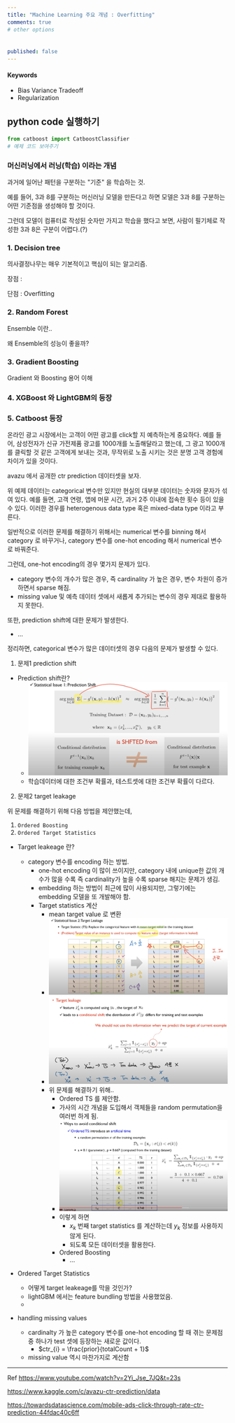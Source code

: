 ```yaml
---
title: "Machine Learning 주요 개념 : Overfitting"
comments: true
# other options

  
published: false
---
```


#### Keywords
- Bias Variance Tradeoff
- Regularization
 

## python code 실행하기
```python
from catboost import CatboostClassifier
# 예제 코드 보여주기
```

### 머신러닝에서 러닝(학습) 이라는 개념

과거에 일어난 패턴을 구분하는 "기준" 을 학습하는 것. 

예를 들어, 3과 8를 구분하는 머신러닝 모델을 만든다고 하면
모델은 3과 8를 구분하는 어떤 기준점을 생성해야 할 것이다.

그런데 모델이 컴퓨터로 작성된 숫자만 가지고 학습을 했다고 보면,
사람이 필기체로 작성한 3과 8은 구분이 어렵다.(?)


### 1. Decision tree

의사결정나무는 매우 기본적이고 핵심이 되는 알고리즘.

장점 : 

단점 : Overfitting 


### 2. Random Forest

Ensemble 이란.. 

왜 Ensemble의 성능이 좋을까?

### 3. Gradient Boosting

Gradient 와 Boosting 용어 이해

### 4. XGBoost 와 LightGBM의 등장

### 5. Catboost 등장

온라인 광고 시장에서는 고객이 어떤 광고를 click할 지 예측하는게 중요하다. 예를 들어, 삼성전자가 신규 가전제품 광고를 1000개를 노출해달라고 했는데, 그 광고 1000개를 클릭할 것 같은 고객에게 보내는 것과, 무작위로 노출 시키는 것은 분명 고객 경험에 차이가 있을 것이다.

avazu 에서 공개한 ctr prediction 데이터셋을 보자.

위 예제 데이터는 categorical 변수만 있지만 현실의 대부분 데이터는 숫자와 문자가 섞여 있다. 예를 들면, 고객 연령, 앱에 머문 시간, 과거 2주 이내에 접속한 횟수 등이 있을 수 있다. 이러한 경우를 heterogenous data type 혹은 mixed-data type 이라고 부른다.

일반적으로 이러한 문제를 해결하기 위해서는 numerical 변수를 binning 해서 category 로 바꾸거나, category 변수를 one-hot encoding 해서 numerical 변수로 바꿔준다.

그런데, one-hot encoding의 경우 몇가지 문제가 있다. 

- category 변수의 개수가 많은 경우, 즉 cardinality 가 높은 경우, 변수 차원이 증가하면서 sparse 해짐.
- missing value 및 예측 데이터 셋에서 새롭게 추가되는 변수의 경우 제대로 활용하지 못한다.

또한, prediction shift에 대한 문제가 발생한다.
- ...


정리하면, categorical 변수가 많은 데이터셋의 경우 다음의 문제가 발생할 수 있다.

1. 문제1 prediction shift
  - Prediction shift란?
    - ![img1](/assets/images/prediction_shift.png)
    - 학습데이터에 대한 조건부 확률과, 테스트셋에 대한 조건부 확률이 다르다.

2. 문제2 target leakage

위 문제를 해결하기 위해 다음 방법을 제안했는데,

1. `Ordered Boosting`
2. `Ordered Target Statistics`


- Target leakeage 란?
  - category 변수를 encoding 하는 방법.
    - one-hot encoding 이 많이 쓰이지만, category 내에 unique한 값의 개수가 많을 수록 즉 cardinality가 높을 수록 sparse 해지는 문제가 생김.
    - embedding 하는 방법이 최근에 많이 사용되지만, 그렇기에는 embedding 모델을 또 개발해야 함.
    - Target statistics 계산
      - mean target value 로 변환
      - ![img2](/assets/images/target_leakage.png)
      - ![img2](/assets/images/target_leakage2.png)
      - 위 문제를 해결하기 위해..
        - Ordered TS 를 제안함.
        - 가사의 시간 개념을 도입해서 객체들을 random permutation을 여러번 하게 됨.
        - ![img2](/assets/images/ordered_ts.png)
        - 이렇게 하면 
          - $x_{k}$ 번째 target statistics 를 계산하는데 $y_{k}$ 정보를 사용하지 않게 된다.
          - 되도록 모든 데이터셋을 활용한다.
        - Ordered Boosting
          - ...

- Ordered Target Statistics
  - 어떻게 target leakeage를 막을 것인가?
  - lightGBM 에서는 feature bundling 방법을 사용했었음.
  - 

- handling missing values
  - cardinalty 가 높은 category 변수를 one-hot encoding 할 때 겪는 문제점 중 하나가 test 셋에 등장하는 새로운 값이다.
    - $ctr_{i} = \frac{prior}{totalCount + 1}$
  - missing value 역시 마찬가지로 계산함


---
Ref
https://www.youtube.com/watch?v=2Yi_Jse_7JQ&t=23s

https://www.kaggle.com/c/avazu-ctr-prediction/data

https://towardsdatascience.com/mobile-ads-click-through-rate-ctr-prediction-44fdac40c6ff

